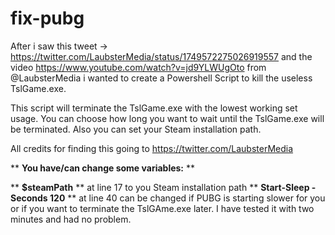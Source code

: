 # fix-pubg
After i saw this tweet -> https://twitter.com/LaubsterMedia/status/1749572275026919557 and the video https://www.youtube.com/watch?v=jd9YLWUgOto from @LaubsterMedia  i wanted to create a Powershell Script to kill the useless TslGame.exe. 

This script will terminate the TslGame.exe with the lowest working set usage. You can choose how long you want to wait until the TslGame.exe will be terminated. Also you can set your Steam installation path.

All credits for finding this going to https://twitter.com/LaubsterMedia

** **You have/can change some variables:** **

** **$steamPath** ** at line 17 to you Steam installation path
** **Start-Sleep -Seconds 120** ** at line 40 can be changed if PUBG is starting slower for you or if you want to terminate the TslGAme.exe later. I have tested it with two minutes and had no problem.
